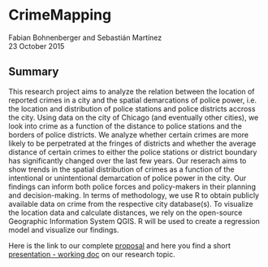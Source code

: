 # CrimeMapping

Fabian Bohnenberger and Sebastián Martínez  
23 October 2015

## Summary 

This research project aims to analyze the relation between the location of reported crimes in a city and the spatial demarcations of police power, i.e. the location and distribution of police stations and police districts accross the city. Using data on the city of Chicago (and eventually other cities), we look into crime as a function of the distance to police stations and the borders of police districts. We analyze whether certain crimes are more likely to be perpetrated at the fringes of districts and whether the average distance of certain crimes to either the police stations or district boundary has significantly changed over the last few years. Our reserach aims to show trends in the spatial distribution of crimes as a function of the intentional or unintentional demarcation of police power in the city. Our findings can inform both police forces and policy-makers in their planning and decision-making. In terms of methodology, we use R to obtain publicly available data on crime from the respective city database(s). To visualize the location data and calculate distances, we rely on the open-source Geographic Information System QGIS. R will be used to  create a regression model and visualize our findings.

Here is the link to our complete [proposal](https://rawgit.com/martinezsebastian/CrimeMapping/master/Proposal.html) and here you find a short [presentation - working doc](https://rawgit.com/martinezsebastian/CrimeMapping/master/presentation/CrimeResearchPresentation0.1.html) on our research topic. 
